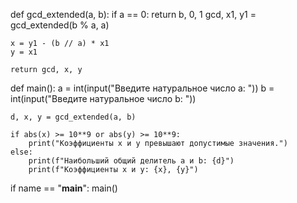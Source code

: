 def gcd_extended(a, b):
    if a == 0:
        return b, 0, 1
    gcd, x1, y1 = gcd_extended(b % a, a)
    
    x = y1 - (b // a) * x1
    y = x1
    
    return gcd, x, y

def main():
    a = int(input("Введите натуральное число a: "))
    b = int(input("Введите натуральное число b: "))

    d, x, y = gcd_extended(a, b)

    if abs(x) >= 10**9 or abs(y) >= 10**9:
        print("Коэффициенты x и y превышают допустимые значения.")
    else:
        print(f"Наибольший общий делитель a и b: {d}")
        print(f"Коэффициенты x и y: {x}, {y}")

if name == "__main__":
    main()
